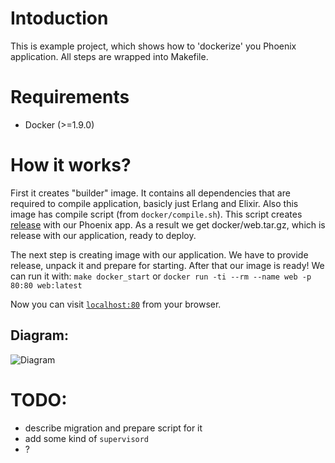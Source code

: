 # Intoduction

This is example project, which shows how to 'dockerize' you Phoenix application.
All steps are wrapped into Makefile.

# Requirements
  * Docker (>=1.9.0)

# How it works?
First it creates "builder" image. It contains all dependencies that
are required to compile application, basicly just Erlang and Elixir.
Also this image has compile script (from `docker/compile.sh`).
This script creates [release](http://erlang.org/doc/design_principles/release_structure.html)
with our Phoenix app. As a result we get docker/web.tar.gz, which is
release with our application, ready to deploy.

The next step is creating image with our application. We have to provide
release, unpack it and prepare for starting. After that our
image is ready!
We can run it with:
`make docker_start`
or
`docker run -ti --rm --name web -p 80:80 web:latest `

Now you can visit [`localhost:80`](http://localhost:80) from your browser.

## Diagram:
![Diagram](https://www.websequencediagrams.com/cgi-bin/cdraw?lz=dGl0bGUgSW1hZ2UgcHJlcGFyYXRpb24KClVzZXItPitEb2NrZXIgc2VydmljZTogQ3JlYXRlIGJ1aWxkZXIgaW1hZ2UKABcOLT4tVXNlcjogb2sAHydjb250YWluZXIAOREqQgATEDogYwB-BXMAVSEAKBNQaG9lbml4IGFwcCBzb3VyY2UAgWAIAE8ZIHJlbGVhc2UKbm90ZSByaWdodCBvZiAAgQQUb21waWxpbmcgYW5kIGFzc2VtYmluZwoAgTIRAIIYCQBTCACBFxlkZXN0cm95CgABBwBkEgCDDxkAgTYHAIFpCEFQUACDFRcqAIIIDACDSgUAgj4k&s=modern-blue)

# TODO:
  * describe migration and prepare script for it
  * add some kind of `supervisord`
  * ?
